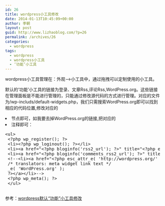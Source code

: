 ```yaml
---
id: 26
title: wordpress小工具修改
date: 2014-01-13T10:45:09+00:00
author: 李朝
layout: post
guid: http://www.lizhaoblog.com/?p=26
permalink: /archives/26
categories:
  - wordpress
tags:
  - wordpress
  - wordpress小工具
  - ‘功能’小工具
---
```

wordpress小工具管理在：外观&#8211;>小工具中，通过拖拽可以定制使用的小工具。

默认的‘功能’小工具的链接为登录、文章Rss,评论Rss,WordPress.org。这些链接在管理面板是不能进行管理的，只能通过修改源代码的方式进行管理。对应的文件为/wp-includs/default-widgets.php，我们只需搜索WordPress.org即可以找到相应的代码位置,修改对应的<li>节点即可，如我要去掉WordPress.org的链接,把对应的<li>注释即可：

<pre class="brush: xml; title: ; notranslate" title="">&lt;ul&gt;
 &lt;?php wp_register(); ?&gt;
 &lt;li&gt;&lt;?php wp_loginout(); ?&gt;&lt;/li&gt;
 &lt;li&gt;&lt;a href="&lt;?php bloginfo('rss2_url'); ?&gt;" title="&lt;?php echo esc_attr(__('Syndicate this site using RSS 2.0')); ?&gt;"&gt;&lt;?php _e('Entries &lt;abbr title="Really Simple Syndication"&gt;RSS&lt;/abbr&gt;'); ?&gt;&lt;/a&gt;&lt;/li&gt;
 &lt;li&gt;&lt;a href="&lt;?php bloginfo('comments_rss2_url'); ?&gt;" title="&lt;?php echo esc_attr(__('The latest comments to all posts in RSS')); ?&gt;"&gt;&lt;?php _e('Comments &lt;abbr title="Really Simple Syndication"&gt;RSS&lt;/abbr&gt;'); ?&gt;&lt;/a&gt;&lt;/li&gt;
 &lt;!--&lt;li&gt;&lt;a href="&lt;?php esc_attr_e( 'http://wordpress.org/' ); ?&gt;" title="&lt;?php echo esc_attr(__('Powered by WordPress, state-of-the-art semantic personal publishing platform.')); ?&gt;"&gt;&lt;?php
 /* translators: meta widget link text */
 _e( 'WordPress.org' );
 ?&gt;&lt;/a&gt;&lt;/li&gt;--&gt;
 &lt;?php wp_meta(); ?&gt;
 &lt;/ul&gt;

</pre>

参考：[wordpress默认“功能”小工具修改](http://blog.webnotes.cn/wordpress-default-widgets-tools-modify/)